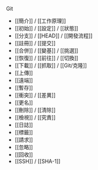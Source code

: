 Git
- [[簡介]] / [[工作原理]]
- [[初始]] / [[設定]] / [[狀態]]
- [[分支]] / [[HEAD]] / [[開發流程]]
- [[註冊]] / [[提交]]
- [[合併]] / [[變基]] / [[挑選]]
- [[恢復]] / [[前往]] / [[切換]]
- [[下載]] / [[抓取]] / [[Git/克隆]]
- [[上傳]]
- [[遠端]]
- [[暫存]]
- [[衝突]] / [[差異]]
- [[更名]]
- [[刪除]] / [[清除]]
- [[檢視]] / [[究責]]
- [[日誌]]
- [[標籤]]
- [[請求]]
- [[忽略]]
- [[回收]]
- [[SSH]] / [[SHA-1]]